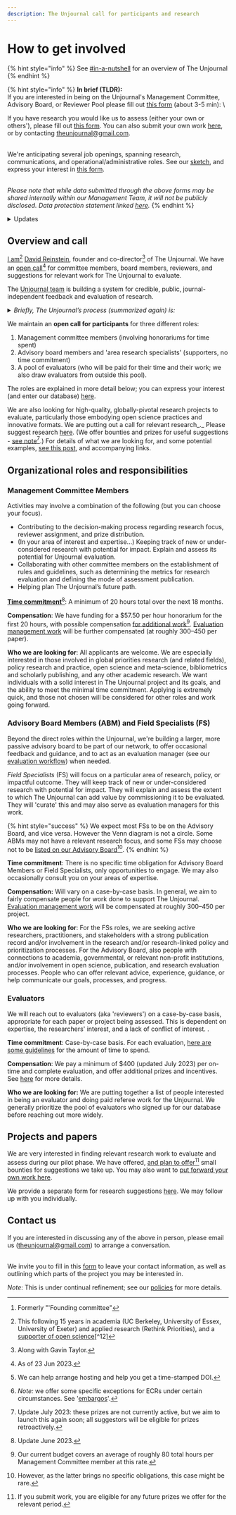 ```yaml
---
description: The Unjournal call for participants and research
---
```


# How to get involved

{% hint style="info" %}
See [#in-a-nutshell](<../../README (1).md#in-a-nutshell> "mention") for an overview of The Unjournal
{% endhint %}

{% hint style="info" %}
**In brief (TLDR):**\
If you are interested in being on the Unjournal's Management Committee, Advisory Board, or Reviewer Pool please fill out [this form](https://airtable.com/shrtMv4hNlv8aL7Yy) (about 3-5 min): \


If you have research you would like us to assess (either your own or others'), please fill out [this form](https://airtable.com/shrdHHI0zK7rkJCP3). You can also submit your own work [here](https://unjournaldev.cloud68.co/login), or by contacting [theunjournal@gmail.com](mailto:theunjournal@gmail.com).

\
We're anticipating several job openings, spanning research, communications, and operational/administrative roles. See our [sketch](https://docs.google.com/document/d/1TPtHgqk-2fR9il6BrNtQA-PIKCounidzcBgGU58tgEg/edit), and express your interest in [this form](https://airtable.com/shrxGwooWtwZqY8cd).

\
_Please note that while data submitted through the above forms may be shared internally within our Management Team, it will not be publicly disclosed. Data protection statement linked_ [_here_](https://bit.ly/46y0LqH)_._
{% endhint %}

<details>

<summary>Updates</summary>

**June 2023:** We are expanding the [Management Committee](#user-content-fn-1)[^1], the Advisory Board, and the Reviewer pool. We also anticipate hiring/contracting for several roles.&#x20;



**Dec. 2022:** "_Needs are ongoing_". We have chosen people for the Founding Committee, but please complete the form anyways if you are interested. We're still very interested in people for the Advisory Board and Reviewer Pool, and aim to expand the Management Committee soon.

_Update/reminder Oct 2022: Authors_ of evaluated papers will be eligible for our [Impactful Research Prizes](https://docs.google.com/document/d/1DAgVYq0LW5\_sx30XP7PeM3isBzsxvivqzxDFsZao7TA/edit?usp=sharing) (initial prizes: ~~$2000~~, $2500, $1000)

</details>

## Overview and call

[I am](#user-content-fn-2)[^2] [David Reinstein](https://www.davidreinstein.org/), founder and co-director[^3] of The Unjournal. We have an [open call](#user-content-fn-4)[^4] for committee members, board members, reviewers, and suggestions for relevant work for The Unjournal to evaluate.

The [Unjournal team](https://effective-giving-marketing.gitbook.io/unjournal-x-ea-and-global-priorities-research/master/discussion-team/who-are-we-our-team) is building a system for credible, public, journal-independent feedback and evaluation of research.&#x20;

<details>

<summary><em>Briefly, The Unjournal’s process (summarized again) is:</em> </summary>

* Identify, invite, or select contributions of relevant research _that_ [_is publicly hosted_](#user-content-fn-5)[^5] on any open platform or archive in any format.
* Pay evaluators to give careful feedback on this work, with prizes and incentives for strong evaluation work.
* &#x20;Elicit quantifiable and comparable metrics of research quality as credible measures of value (see: [evaluator guidelines](../../policies-projects-evaluation-workflow/evaluation/guidelines-for-evaluators/)). Synthesize the results of these evaluations in useful ways.
* [Publicly post](#user-content-fn-6)[^6] and link all reviews of the work. Award financial prizes for the work judged strongest.
* Allow _evaluators_ to choose if they wish to remain anonymous or to 'sign their reviews.'
* Aim to be as transparent as possible in these processes.

</details>



We maintain an **open call for participants** for three different roles:

1. Management committee members (involving honorariums for time spent)
2. Advisory board members and 'area research specialists' (supporters, no time commitment)
3. A pool of evaluators (who will be paid for their time and their work; we also draw evaluators from outside this pool).

The roles are explained in more detail below; you can express your interest (and enter our database) [here](https://airtable.com/shrtMv4hNlv8aL7Yy).

We are also looking for high-quality, globally-pivotal research projects to evaluate, particularly those embodying open science practices and innovative formats. We are putting out a call for relevant research_._  Please suggest research [here](https://airtable.com/shrdHHI0zK7rkJCP3). (We offer bounties and prizes for useful suggestions - [see note](#user-content-fn-7)[^7].)   For details of what we are looking for, and some potential examples, [see this post](https://forum.effectivealtruism.org/posts/kftzYdmZf4nj2ExN7/what-pivotal-and-useful-research-would-you-like-to-see), and accompanying links.

## Organizational roles and responsibilities

### **Management Committee Members**&#x20;

Activities may involve a combination of the following (but you can choose your focus).

* Contributing to the decision-making process regarding research focus, reviewer assignment, and prize distribution.&#x20;
* (In your area of interest and expertise...) Keeping track of new or under-considered research with potential for impact. Explain and assess its potential for Unjournal evaluation.&#x20;
* Collaborating with other committee members on the establishment of rules and guidelines, such as determining the metrics for research evaluation and defining the mode of assessment publication.
* Helping plan The Unjournal’s future path.

[**Time commitment**](#user-content-fn-8)[^8]: A minimum of 20 hours total over the next 18 months.

**Compensation**: We have funding for a $57.50 per hour honorarium for the first 20 hours, with possible compensation [for additional work](#user-content-fn-9)[^9]. [Evaluation management work](../../management-tech-details-discussion/management-process/) will be further compensated (at roughly $300–$450 per paper).&#x20;

**Who we are looking for**: All applicants are welcome. We are especially interested in those involved in global priorities research (and related fields), policy research and practice, open science and meta-science, bibliometrics and scholarly publishing, and any other academic research. We want individuals with a solid interest in The Unjournal project and its goals, and the ability to meet the minimal time commitment. Applying is extremely quick, and those not chosen will be considered for other roles and work going forward.



### **Advisory Board Members (ABM) and Field Specialists (FS)**

Beyond the direct roles within the Unjournal, we're building a larger, more passive advisory board to be part of our network, to offer occasional feedback and guidance, and to act as an evaluation manager (see our [evaluation workflow](../../our-policies-evaluation-and-workflow/mapping-evaluation-workflow.md)) when needed.&#x20;

_Field Specialists_ (FS) will focus on a particular area of research, policy, or impactful outcome. They will keep track of new or under-considered research with potential for impact. They will explain and assess the extent to which The Unjournal can add value by commissioning it to be evaluated. They will 'curate' this and may also serve as evaluation managers for this work.

{% hint style="success" %}
We expect most FSs to be on the Advisory Board, and vice versa. However the Venn diagram is not a circle. Some ABMs may not have a relevant research focus, and some FSs may choose not to be [listed on our Advisory Board](#user-content-fn-10)[^10].
{% endhint %}

**Time commitment**: There is no specific time obligation for Advisory Board Members or Field Specialists, only opportunities to engage. We may also occasionally consult you on your areas of expertise.&#x20;

**Compensation:**  Will vary on a case-by-case basis. In general, we aim to fairly compensate people for work done to support The Unjournal.  [Evaluation management work](../../management-tech-details-discussion/management-process/) will be compensated at roughly $300–$450 per project.&#x20;

**Who we are looking for**: For the FSs roles, we are seeking active researchers, practitioners, and stakeholders with a strong publication record and/or involvement in the research and/or research-linked policy and prioritization processes. For the Advisory Board, also people with connections to academia,  governmental, or relevant non-profit institutions, and/or involvement in open science, publication, and research evaluation processes. People who can offer relevant advice, experience, guidance, or help communicate our goals, processes, and progress.

### **Evaluators**

We will reach out to evaluators (aka 'reviewers') on a case-by-case basis, appropriate for each paper or project being assessed. This is dependent on expertise, the researchers' interest, and a lack of conflict of interest. .

**Time commitment**: Case-by-case basis. For each evaluation, [here are some guidelines](../../policies-projects-evaluation-workflow/evaluation/guidelines-for-evaluators/#length-and-time-possible-benchmarks) for the amount of time to spend.

**Compensation**: We pay a minimum of $400 (updated July 2023) per on-time and complete evaluation, and offer additional prizes and incentives. See [here](../../policies-projects-evaluation-workflow/evaluation/guidelines-for-evaluators/) for more details.

**Who we are looking for:** We are putting together a list of people interested in being an evaluator and doing paid referee work for the Unjournal. We generally prioritize the pool of evaluators who signed up for our database before reaching out more widely.&#x20;

## **Projects and papers**

We are very interested in finding relevant research work to evaluate and assess during our pilot phase. We have offered, [and plan to offer](#user-content-fn-11)[^11] small bounties for suggestions we take up. You may also want to [put forward your own work here](https://airtable.com/shrwlxes5AeasnkfC).

We provide a separate form for research suggestions [here](https://airtable.com/shrdHHI0zK7rkJCP3). We may follow up with you individually.

## Contact us

If you are interested in discussing any of the above in person, please email us ([theunjournal@gmail.com](mailto:theunjournal@gmail.com)) to arrange a conversation.

\
We invite you to fill in this [form](https://airtable.com/shrW9xpIrxNGfxkXW) to leave your contact information, as well as outlining which parts of the project you may be interested in.

_Note_: This is under continual refinement; see our [policies](../../policies-projects-evaluation-workflow/) for more details.



[^1]: Formerly "'Founding committee"

[^2]: This following 15 years in academia (UC Berkeley, University of Essex, University of Exeter) and applied research (Rethink Priorities),  and a [supporter of open science](#user-content-fn-12)[^12]

[^3]: Along with Gavin Taylor.

[^4]: As of 23 Jun 2023.

[^5]: We can help arrange hosting and help you get a time-stamped DOI.

[^6]: _Note:_ we offer some specific exceptions for ECRs under certain circumstances. See '[embargos](https://effective-giving-marketing.gitbook.io/the-unjournal-project-and-communication-space/faq-interaction/for-researchers-authors#conditional-embargo)'.

[^7]: Update July 2023: these prizes are not currently active, but we aim to launch this again soon; all suggestors will be eligible for prizes retroactively.

[^8]: Update June 2023.

[^9]: Our current budget covers an average of roughly 80 total hours per Management Committee member at this rate.

[^10]: However, as the latter brings no specific obligations, this case might be rare.

[^11]: If you submit work, you are eligible for any future prizes we offer for the relevant period.
